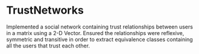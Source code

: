 # TrustNetworks
Implemented a social network containing trust relationships between users in a matrix using a 2-D Vector. Ensured the relationships were reflexive, symmetric and transitive in order to extract equivalence classes containing all the users that trust each other.
